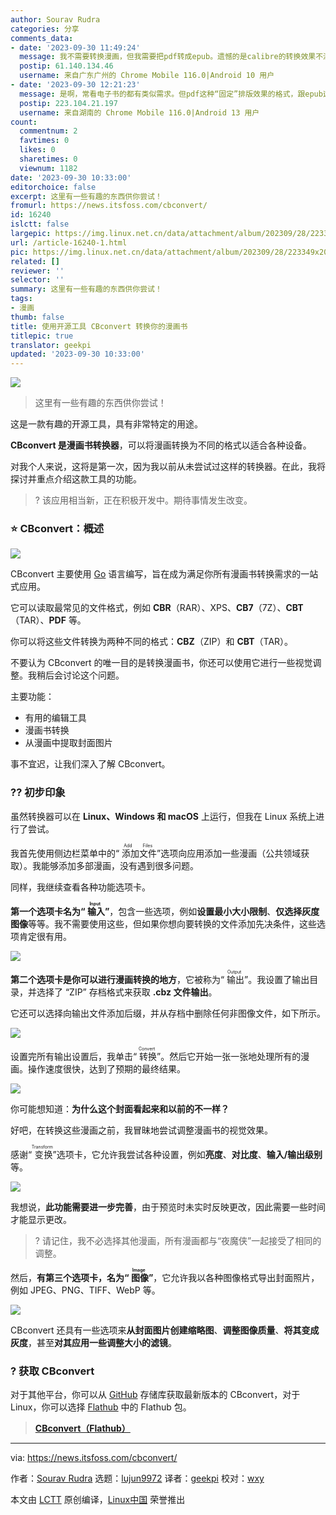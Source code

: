 ```yaml
---
author: Sourav Rudra
categories: 分享
comments_data:
- date: '2023-09-30 11:49:24'
  message: 我不需要转换漫画，但我需要把pdf转成epub。遗憾的是calibre的转换效果不满意，图片排版是个问题，而且章节无法做成独立的页面。
  postip: 61.140.134.46
  username: 来自广东广州的 Chrome Mobile 116.0|Android 10 用户
- date: '2023-09-30 12:21:23'
  message: 是啊，常看电子书的都有类似需求。但pdf这种“固定”排版效果的格式，跟epub这种对不同显示设备“自适应”排版效果的格式，可能永远难以无损转换；说白了，功能上决定了无法实现转换。
  postip: 223.104.21.197
  username: 来自湖南的 Chrome Mobile 116.0|Android 13 用户
count:
  commentnum: 2
  favtimes: 0
  likes: 0
  sharetimes: 0
  viewnum: 1182
date: '2023-09-30 10:33:00'
editorchoice: false
excerpt: 这里有一些有趣的东西供你尝试！
fromurl: https://news.itsfoss.com/cbconvert/
id: 16240
islctt: false
largepic: https://img.linux.net.cn/data/attachment/album/202309/28/223349x20krpnazyplipyl.jpg
url: /article-16240-1.html
pic: https://img.linux.net.cn/data/attachment/album/202309/28/223349x20krpnazyplipyl.jpg.thumb.jpg
related: []
reviewer: ''
selector: ''
summary: 这里有一些有趣的东西供你尝试！
tags:
- 漫画
thumb: false
title: 使用开源工具 CBconvert 转换你的漫画书
titlepic: true
translator: geekpi
updated: '2023-09-30 10:33:00'
---
```


![](https://img.linux.net.cn/data/attachment/album/202309/28/223349x20krpnazyplipyl.jpg)



> 
> 这里有一些有趣的东西供你尝试！
> 
> 
> 


这是一款有趣的开源工具，具有非常特定的用途。


**CBconvert 是漫画书转换器**，可以将漫画转换为不同的格式以适合各种设备。


对我个人来说，这将是第一次，因为我以前从未尝试过这样的转换器。在此，我将探讨并重点介绍这款工具的功能。



> 
> ? 该应用相当新，正在积极开发中。期待事情发生改变。
> 
> 
> 


### ⭐ CBconvert：概述


![](https://img.linux.net.cn/data/attachment/album/202309/28/223440q8zg1ulo78ol4r88.jpg)


CBconvert 主要使用 [Go](https://go.dev/) 语言编写，旨在成为满足你所有漫画书转换需求的一站式应用。


它可以读取最常见的文件格式，例如 **CBR**（RAR）、XPS、**CB7**（7Z）、**CBT**（TAR）、**PDF** 等。


你可以将这些文件转换为两种不同的格式：**CBZ**（ZIP）和 **CBT**（TAR）。


不要认为 CBconvert 的唯一目的是转换漫画书，你还可以使用它进行一些视觉调整。我稍后会讨论这个问题。


主要功能：


* 有用的编辑工具
* 漫画书转换
* 从漫画中提取封面图片


事不宜迟，让我们深入了解 CBconvert。


### ?‍? 初步印象


虽然转换器可以在 **Linux、Windows 和 macOS** 上运行，但我在 Linux 系统上进行了尝试。


我首先使用侧边栏菜单中的“<ruby> 添加文件 <rt>  Add Files </rt></ruby>”选项向应用添加一些漫画（公共领域获取）。我能够添加多部漫画，没有遇到很多问题。


同样，我继续查看各种功能选项卡。


**第一个选项卡名为“<ruby> 输入 <rt>  Input </rt></ruby>”**，包含一些选项，例如**设置最小大小限制**、**仅选择灰度图像**等等。我不需要使用这些，但如果你想向要转换的文件添加先决条件，这些选项肯定很有用。


![](https://img.linux.net.cn/data/attachment/album/202309/28/223440y7024x20y3mq7ycm.jpg)


**第二个选项卡是你可以进行漫画转换的地方**，它被称为“<ruby> 输出 <rt>  Output </rt></ruby>”。我设置了输出目录，并选择了 “ZIP” 存档格式来获取 **.cbz 文件输出**。


它还可以选择向输出文件添加后缀，并从存档中删除任何非图像文件，如下所示。


![](https://img.linux.net.cn/data/attachment/album/202309/28/223440otk1bkb3tb6xx9tu.jpg)


设置完所有输出设置后，我单击“<ruby> 转换 <rt>  Convert </rt></ruby>”。然后它开始一张一张地处理所有的漫画。操作速度很快，达到了预期的最终结果。


![](https://img.linux.net.cn/data/attachment/album/202309/28/223441qi9eyispig3ezpy7.jpg)


你可能想知道：**为什么这个封面看起来和以前的不一样？**


好吧，在转换这些漫画之前，我冒昧地尝试调整漫画书的视觉效果。


感谢“<ruby> 变换 <rt>  Transform </rt></ruby>”选项卡，它允许我尝试各种设置，例如**亮度**、**对比度**、**输入/输出级别**等。


![](https://img.linux.net.cn/data/attachment/album/202309/28/223441tt6j9t22nsy5wc96.jpg)


我想说，**此功能需要进一步完善**，由于预览时未实时反映更改，因此需要一些时间才能显示更改。



> 
> ? 请记住，我不必选择其他漫画，所有漫画都与“夜魔侠”一起接受了相同的调整。
> 
> 
> 


然后，**有第三个选项卡，名为“<ruby> 图像 <rt>  Image </rt></ruby>”**，它允许我以各种图像格式导出封面照片，例如 JPEG、PNG、TIFF、WebP 等。


![](https://img.linux.net.cn/data/attachment/album/202309/28/223442n44woy8az4rsjz7p.jpg)


CBconvert 还具有一些选项来**从封面图片创建缩略图**、**调整图像质量**、**将其变成灰度**，甚至**对其应用一些调整大小的滤镜**。


### ? 获取 CBconvert


对于其他平台，你可以从 [GitHub](https://github.com/gen2brain/cbconvert) 存储库获取最新版本的 CBconvert，对于 Linux，你可以选择 [Flathub](https://flathub.org/apps/io.github.gen2brain.cbconvert) 中的 Flathub 包。



> 
> **[CBconvert（Flathub）](https://flathub.org/apps/io.github.gen2brain.cbconvert)**
> 
> 
> 




---


via: <https://news.itsfoss.com/cbconvert/>


作者：[Sourav Rudra](https://news.itsfoss.com/author/sourav/) 选题：[lujun9972](https://github.com/lujun9972) 译者：[geekpi](https://github.com/geekpi) 校对：[wxy](https://github.com/wxy)


本文由 [LCTT](https://github.com/LCTT/TranslateProject) 原创编译，[Linux中国](https://linux.cn/) 荣誉推出